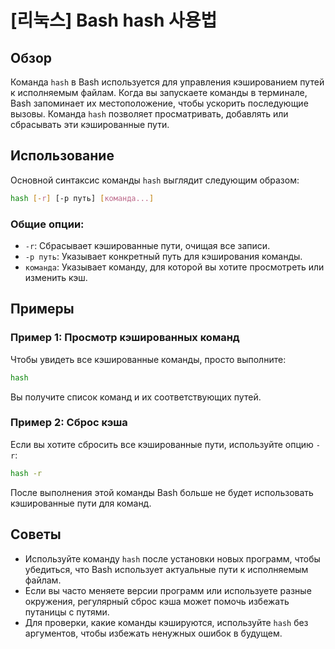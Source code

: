 # [리눅스] Bash hash 사용법

## Обзор
Команда `hash` в Bash используется для управления кэшированием путей к исполняемым файлам. Когда вы запускаете команды в терминале, Bash запоминает их местоположение, чтобы ускорить последующие вызовы. Команда `hash` позволяет просматривать, добавлять или сбрасывать эти кэшированные пути.

## Использование
Основной синтаксис команды `hash` выглядит следующим образом:

```bash
hash [-r] [-p путь] [команда...]
```

### Общие опции:
- `-r`: Сбрасывает кэшированные пути, очищая все записи.
- `-p путь`: Указывает конкретный путь для кэширования команды.
- `команда`: Указывает команду, для которой вы хотите просмотреть или изменить кэш.

## Примеры
### Пример 1: Просмотр кэшированных команд
Чтобы увидеть все кэшированные команды, просто выполните:

```bash
hash
```

Вы получите список команд и их соответствующих путей.

### Пример 2: Сброс кэша
Если вы хотите сбросить все кэшированные пути, используйте опцию `-r`:

```bash
hash -r
```

После выполнения этой команды Bash больше не будет использовать кэшированные пути для команд.

## Советы
- Используйте команду `hash` после установки новых программ, чтобы убедиться, что Bash использует актуальные пути к исполняемым файлам.
- Если вы часто меняете версии программ или используете разные окружения, регулярный сброс кэша может помочь избежать путаницы с путями.
- Для проверки, какие команды кэшируются, используйте `hash` без аргументов, чтобы избежать ненужных ошибок в будущем.